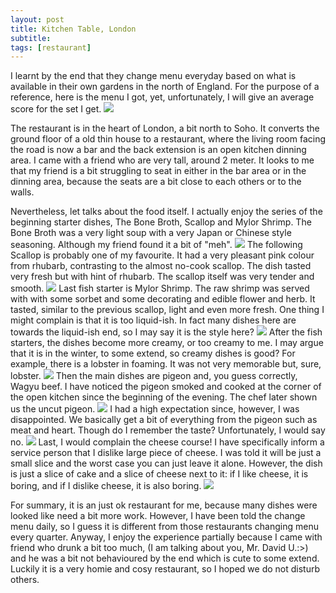 ```yaml
---
layout: post
title: Kitchen Table, London
subtitle: 
tags: [restaurant]
---
```


I learnt by the end that they change menu everyday based on what is available in their own gardens in the north of England.
For the purpose of a reference, here is the menu I got, yet, unfortunately, I will give an average score for the set I get.
<img src="{{ 'img/Kitchen-table-menu.jpg' | relative_url }}" />

The restaurant is in the heart of London, a bit north to Soho.
It converts the ground floor of a old thin house to a restaurant, where the living room facing the road is now a bar and the back extension is an open kitchen dinning area.
I came with a friend who are very tall, around 2 meter.
It looks to me that my friend is a bit struggling to seat in either in the bar area or in the dinning area, because the seats are a bit close to each others or to the walls.

Nevertheless, let talks about the food itself.
I actually enjoy the series of the beginning starter dishes, The Bone Broth, Scallop and Mylor Shrimp.
The Bone Broth was a very light soup with a very Japan or Chinese style seasoning.
Although my friend found it a bit of "meh".
<img src="{{ 'img/Kitchen-table-soup.jpg' | relative_url }}" />
The following Scallop is probably one of my favourite.
It had a very pleasant pink colour from rhubarb, contrasting to the almost no-cook scallop.
The dish tasted very fresh but with hint of rhubarb.
The scallop itself was very tender and smooth.
<img src="{{ 'img/Kitchen-table-scallop.jpg' | relative_url }}" />
Last fish starter is Mylor Shrimp.
The raw shrimp was served with with some sorbet and some decorating and edible flower and herb.
It tasted, similar to the previous scallop, light and even more fresh.
One thing I might complain is that it is too liquid-ish.
In fact many dishes here are towards the liquid-ish end, so I may say it is the style here? 
<img src="{{ 'img/Kitchen-table-shrimp.jpg' | relative_url }}" />
After the fish starters, the dishes become more creamy, or too creamy to me.
I may argue that it is in the winter, to some extend, so creamy dishes is good?
For example, there is a lobster in foaming.
It was not very memorable but, sure, lobster.
<img src="{{ 'img/Kitchen-table-lobster.jpg' | relative_url }}" />
Then the main dishes are pigeon and, you guess correctly, Wagyu beef.
I have noticed the pigeon smoked and cooked at the corner of the open kitchen since the beginning of the evening.
The chef later shown us the uncut pigeon.
<img src="{{ 'img/Kitchen-table-whole-pigeon.jpg' | relative_url }}" />
I had a high expectation since, however, I was disappointed.
We basically get a bit of everything from the pigeon such as meat and heart.
Though do I remember the taste? 
Unfortunately, I would say no.
<img src="{{ 'img/Kitchen-table-pigeon.jpg' | relative_url }}" />
Last, I would complain the cheese course! 
I have specifically inform a service person that I dislike large piece of cheese.
I was told it will be just a small slice and the worst case you can just leave it alone.
However, the dish is just a slice of cake and a slice of cheese next to it: if I like cheese, it is boring, and if I dislike cheese, it is also boring.
<img src="{{ 'img/Kitchen-table-cheese.jpg' | relative_url }}" />

For summary, it is an just ok restaurant for me, because many dishes were looked like need a bit more work.
However, I have been told the change menu daily, so I guess it is different from those restaurants changing menu every quarter.
Anyway, I enjoy the experience partially because I came with friend who drunk a bit too much, (I am talking about you, Mr. David U.:>) and he was a bit not behavioured by the end which is cute to some extend.
Luckily it is a very homie and cosy restaurant, so I hoped we do not disturb others.
